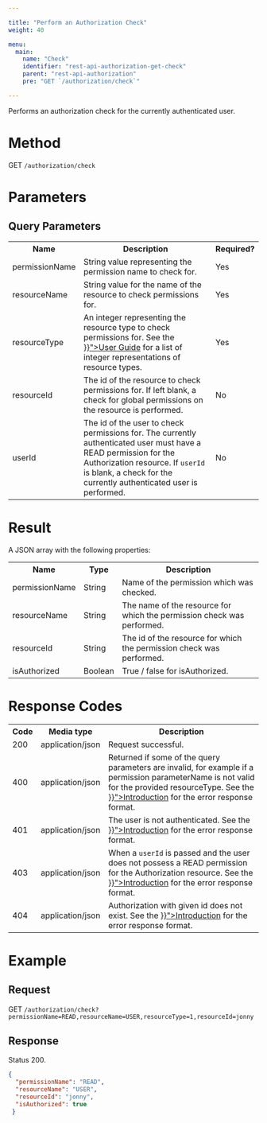 ```yaml
---

title: "Perform an Authorization Check"
weight: 40

menu:
  main:
    name: "Check"
    identifier: "rest-api-authorization-get-check"
    parent: "rest-api-authorization"
    pre: "GET `/authorization/check`"

---
```



Performs an authorization check for the currently authenticated user.

# Method

GET `/authorization/check`


# Parameters

## Query Parameters

<table class="table table-striped">
  <tr>
    <th>Name</th>
    <th>Description</th>
    <th>Required?</th>
  </tr>
  <tr>
    <td>permissionName</td>
    <td>String value representing the permission name to check for.</td>
    <td>Yes</td>
  </tr>
  <tr>
    <td>resourceName</td>
    <td>String value for the name of the resource to check permissions for.</td>
    <td>Yes</td>
  </tr>
  <tr>
    <td>resourceType</td>
    <td>An integer representing the resource type to check permissions for. See the <a href="../../user-guide/process-engine/authorization-service.md#resources" >}}">User Guide</a> for a list of integer representations of resource types.</td>
    <td>Yes</td>
  </tr>
  <tr>
    <td>resourceId</td>
    <td>The id of the resource to check permissions for. If left blank, a check for global permissions on the resource is performed.</td>
    <td>No</td>
  </tr>
  <tr>
    <td>userId</td>
    <td>The id of the user to check permissions for. The currently authenticated user must have a READ permission for the Authorization resource. If <code>userId</code> is blank, a check for the currently authenticated user is performed.</td>
    <td>No</td>
  </tr>
</table>


# Result

A JSON array with the following properties:

<table class="table table-striped">
  <tr>
    <th>Name</th>
    <th>Type</th>
    <th>Description</th>
  </tr>
  <tr>
    <td>permissionName</td>
    <td>String</td>
    <td>Name of the permission which was checked.</td>
  </tr>
  <tr>
    <td>resourceName</td>
    <td>String</td>
    <td>The name of the resource for which the permission check was performed.</td>
  </tr>
  <tr>
    <td>resourceId</td>
    <td>String</td>
    <td>The id of the resource for which the permission check was performed.</td>
  </tr>
  <tr>
    <td>isAuthorized</td>
    <td>Boolean</td>
    <td>True / false for isAuthorized.</td>
  </tr>
</table>


# Response Codes

<table class="table table-striped">
  <tr>
    <th>Code</th>
    <th>Media type</th>
    <th>Description</th>
  </tr>
  <tr>
    <td>200</td>
    <td>application/json</td>
    <td>Request successful.</td>
  </tr>
  <tr>
    <td>400</td>
    <td>application/json</td>
    <td>Returned if some of the query parameters are invalid, for example if a permission parameterName is not valid for the provided resourceType. See the <a href="../../reference/rest/overview/_index.md#error-handling" >}}">Introduction</a> for the error response format.</td>
  </tr>
  <tr>
    <td>401</td>
    <td>application/json</td>
    <td>The user is not authenticated. See the <a href="../../reference/rest/overview/_index.md#error-handling" >}}">Introduction</a> for the error response format.</td>
  </tr>
  <tr>
    <td>403</td>
    <td>application/json</td>
    <td>When a <code>userId</code> is passed and the user does not possess a READ permission for the Authorization resource. See the <a href="../../reference/rest/overview/_index.md#error-handling" >}}">Introduction</a> for the error response format.</td>
  </tr>
  <tr>
    <td>404</td>
    <td>application/json</td>
    <td>Authorization with given id does not exist. See the <a href="../../reference/rest/overview/_index.md#error-handling" >}}">Introduction</a> for the error response format.</td>
  </tr>
</table>

# Example

## Request

GET `/authorization/check?permissionName=READ,resourceName=USER,resourceType=1,resourceId=jonny`

## Response

Status 200.

```json
{
  "permissionName": "READ",
  "resourceName": "USER",
  "resourceId": "jonny",
  "isAuthorized": true
 }
```

